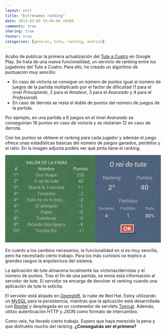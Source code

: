 ```yaml
---
layout: post
title: "Estrenamos ranking"
date: 2014-03-06 19:44:04 +0100
comments: true
sharing: true
footer: true
categories: [general, tute, ranking, android]
---
```

Acabo de publicar la primera actualización del [Tute a Cuatro](/juegos) en Google Play. Se trata de una nueva funcionalidad, un servicio de ranking entre los jugadores del Tute a Cuatro. Para ello, he creado un algoritmo de puntuación muy sencillo:

* En caso de victoria se consigue un número de puntos igual al número de juegos de la partida multiplicado por el factor de dificultad (1 para el nivel *Principiante*, 2 para el *Amateur*, 3 para el *Avanzado* y 4 para el *Profesional*).
* En caso de derrota se resta el doble de puntos del número de juegos de la partida.

Por ejemplo, en una partida a 6 juegos en el nivel *Avanzado* se conseguirían 18 puntos en caso de victoria y se restarían 12 en caso de derrota.

Con los puntos se obtiene el ranking para cada jugador y además el juego ofrece unas estadísticas básicas del número de juegos ganados, perdidos y el ratio. En la imagen adjunta podéis ver qué pinta tiene el ranking.

![Ranking](/images/ranking.png)

En cuanto a los cambios necesarios, la funcionalidad en sí es muy sencilla, pero ha necesitado cierto trabajo. Para los más curiosos os explico a grandes rasgos la arquitectura del sistema. 

La aplicación de tute almacena localmente las victorias/derrotas y el número de puntos. Tras el fin de una partida, se envía esta información al servidor de tute. El servidor se encarga de devolver el ranking cuando una aplicación de tute lo solicita. 

El servidor está alojado en [Openshift](https://www.openshift.com/), la nube de Red Hat. Estoy utilizando un [MySQL](http://www.mysql.com/) para la persistencia, mientras que la aplicación está desarrollada con [Restlet](http://restlet.org/) y desplegada en un contenedor de servlets [Tomcat](http://tomcat.apache.org/). Además, utilizo autenticación HTTP y JSON como formato de intercambio.

Como veis, ha llevado cierto trabajo. Espero que haya merecido la pena y que disfrutéis mucho del ranking. **¿Conseguirás ser el primero?** 

